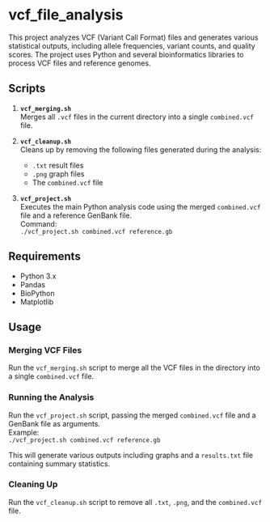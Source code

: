 # vcf_file_analysis

This project analyzes VCF (Variant Call Format) files and generates various statistical outputs, including allele frequencies, variant counts, and quality scores. The project uses Python and several bioinformatics libraries to process VCF files and reference genomes.

## Scripts

1. **`vcf_merging.sh`**  
   Merges all `.vcf` files in the current directory into a single `combined.vcf` file.

2. **`vcf_cleanup.sh`**  
   Cleans up by removing the following files generated during the analysis:
   - `.txt` result files
   - `.png` graph files
   - The `combined.vcf` file

3. **`vcf_project.sh`**  
   Executes the main Python analysis code using the merged `combined.vcf` file and a reference GenBank file.  
   Command:  
   `./vcf_project.sh combined.vcf reference.gb`

## Requirements

- Python 3.x
- Pandas
- BioPython
- Matplotlib

## Usage

### Merging VCF Files
Run the `vcf_merging.sh` script to merge all the VCF files in the directory into a single `combined.vcf` file.

### Running the Analysis
Run the `vcf_project.sh` script, passing the merged `combined.vcf` file and a GenBank file as arguments.  
Example:  
`./vcf_project.sh combined.vcf reference.gb`

This will generate various outputs including graphs and a `results.txt` file containing summary statistics.

### Cleaning Up
Run the `vcf_cleanup.sh` script to remove all `.txt`, `.png`, and the `combined.vcf` file.
